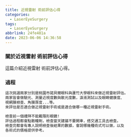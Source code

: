 ```yaml
---
title: 近視雷射 術前評估心得
categories:
  - LaserEyeSurgery
tags:
  - LaserEyeSurgery
abbrlink: 24fe481a
date: 2023-06-06 14:36:58
---
```

### 關於近視雷射 術前評估心得
<!--more-->
這篇介紹近視雷射 術前評估心得。

### 過程
```sh
這次挑選兩家分別是桃園市諾貝爾眼科與蘆竹大學眼科來做近視雷射評估。
兩家皆會做驗光、測量近視度數與散光度數，淚液測試以及眼睛健康度、
視網膜檢查、角膜厚度...等。
來評估是否適合做近視雷射手術或是適合做哪一種近視雷射手術。

檢查前一個禮拜不能戴隱形眼鏡!
評估過程都會點散瞳劑，檢查當天建議不要開車，搭交通工具去檢查。
檢查完都會有專人說明檢查後結果的數據，會說哪幾種術式可以做，以及
各術式的價格提供參考。
```